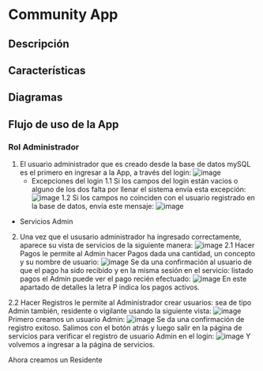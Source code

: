 # Community App
## Descripción

## Características

## Diagramas

## Flujo de uso de la App

### Rol Administrador
1. El usuario administrador que es creado desde la base de datos mySQL es el primero en ingresar a la App, a través del login:
   ![image](https://github.com/user-attachments/assets/0d3452ab-3636-483c-a53e-9bdbcd913e5c)
    - Excepciones del login
        1.1 Si los campos del login están vacios o alguno de los dos falta por llenar el sistema envía esta excepción:
        ![image](https://github.com/user-attachments/assets/ed025c29-328c-4bcc-bd0d-cf5998fec862)
        1.2 Si los campos no coinciden con el usuario registrado en la base de datos, envía este mensaje:
        ![image](https://github.com/user-attachments/assets/2df81b78-d295-489d-8bcd-b3766f20c2e6)

- Servicios Admin
2. Una vez que el ususario administrador ha ingresado correctamente, aparece su vista de servicios de la siguiente manera:
   ![image](https://github.com/user-attachments/assets/0172b6ad-2c8d-4a84-b40a-0f76ef89f767)
  2.1 Hacer Pagos le permite al Admin hacer Pagos dada una cantidad, un concepto y su nombre de usuario:
  ![image](https://github.com/user-attachments/assets/57baa085-6a4d-4de8-9c3a-57a85b574e1d)
  Se da una confirmación al usuario de que el pago ha sido recibido y en la misma sesión en el servicio: listado pagos el Admin puede ver el pago recién efectuado:
  ![image](https://github.com/user-attachments/assets/c8d88b96-5155-4fa2-9d06-18b8cea5e9c8)
  En este apartado de detalles la letra P indica los pagos activos.

  2.2 Hacer Registros le permite al Administrador crear usuarios: sea de tipo Admin también, residente o vigilante usando la siguiente vista:
  ![image](https://github.com/user-attachments/assets/5e463233-833d-43e7-aac9-b6d68f3ebbf8)
  Primero creamos un usuario Admin:
  ![image](https://github.com/user-attachments/assets/0c04c0b0-92d0-4adb-90c3-f173b77bcba1)
  Se da una confirmación de registro exitoso. Salimos con el botón atrás y luego salir en la página de servicios para verificar el registro de usuario Admin en el login:
  ![image](https://github.com/user-attachments/assets/03a397b1-c935-48eb-8121-8bcf4e60c0a9)
  Y volvemos a ingresar a la página de servicios.

  Ahora creamos un Residente
  


  

  


   


         


